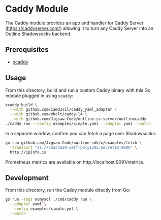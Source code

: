 # Caddy Module

The Caddy module provides an app and handler for Caddy Server
(https://caddyserver.com/) allowing it to turn any Caddy Server into an Outline
Shadowsocks backend.

## Prerequisites

- [xcaddy](https://github.com/caddyserver/xcaddy)

## Usage

From this directory, build and run a custom Caddy binary with this Go module plugged in using `xcaddy`:

```sh
xcaddy build \
  --with github.com/iamd3vil/caddy_yaml_adapter \
  --with github.com/mholt/caddy-l4 \
  --with github.com/Jigsaw-Code/outline-ss-server/outlinecaddy
./caddy run --config examples/simple.yaml --adapter yaml --watch
```

In a separate window, confirm you can fetch a page over Shadowsocks:

```sh
go run github.com/Jigsaw-Code/outline-sdk/x/examples/fetch \
  -transport "ss://chacha20-ietf-poly1305:Secret1@:9000" \
  http://ipinfo.io
```

Prometheus metrics are available on http://localhost:9091/metrics.

## Development

From this directory, run the Caddy module directly from Go:

```sh
go run -tags nomysql ./cmd/caddy run \
  --adapter yaml \
  --config examples/simple.yml \
  --watch
```
